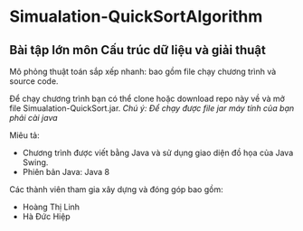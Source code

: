 # Simualation-QuickSortAlgorithm
## Bài tập lớn môn Cấu trúc dữ liệu và giải thuật 
Mô phỏng thuật toán sắp xếp nhanh: bao gồm file chạy chương trình và source code.

Để chạy chương trình bạn có thể clone hoặc download repo này về và mở file Simualation-QuickSort.jar.
*Chú ý: Để chạy được file jar máy tính của bạn phải cài java*

Miêu tả:
- Chương trình được viết bằng Java và sử dụng giao diện đồ họa của Java Swing.
- Phiên bản Java: Java 8

Các thành viên tham gia xây dựng và đóng góp bao gồm:
- Hoàng Thị Linh
- Hà Đức Hiệp

